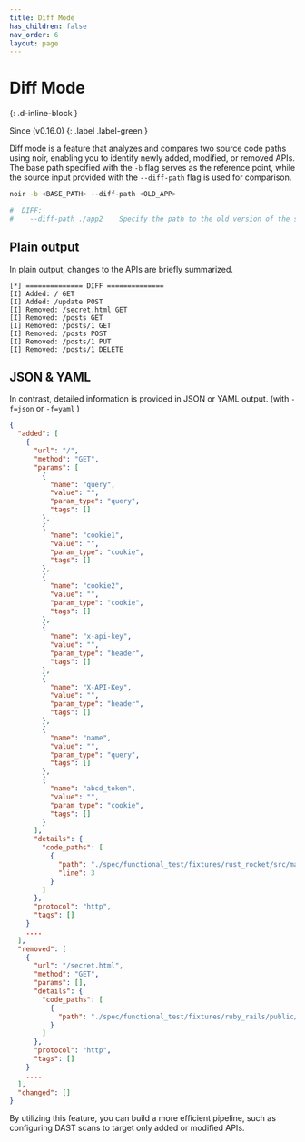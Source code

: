 ```yaml
---
title: Diff Mode
has_children: false
nav_order: 6
layout: page
---
```


# Diff Mode
{: .d-inline-block }

Since (v0.16.0) 
{: .label .label-green }

Diff mode is a feature that analyzes and compares two source code paths using noir, enabling you to identify newly added, modified, or removed APIs. The base path specified with the `-b` flag serves as the reference point, while the source input provided with the `--diff-path` flag is used for comparison.

```bash
noir -b <BASE_PATH> --diff-path <OLD_APP>

#  DIFF:
#    --diff-path ./app2    Specify the path to the old version of the source code for comparison
```

## Plain output 

In plain output, changes to the APIs are briefly summarized. 

```
[*] ============== DIFF ==============
[I] Added: / GET
[I] Added: /update POST
[I] Removed: /secret.html GET
[I] Removed: /posts GET
[I] Removed: /posts/1 GET
[I] Removed: /posts POST
[I] Removed: /posts/1 PUT
[I] Removed: /posts/1 DELETE
```

## JSON & YAML

In contrast, detailed information is provided in JSON or YAML output. (with `-f=json` or `-f=yaml` )

```json
{
  "added": [
    {
      "url": "/",
      "method": "GET",
      "params": [
        {
          "name": "query",
          "value": "",
          "param_type": "query",
          "tags": []
        },
        {
          "name": "cookie1",
          "value": "",
          "param_type": "cookie",
          "tags": []
        },
        {
          "name": "cookie2",
          "value": "",
          "param_type": "cookie",
          "tags": []
        },
        {
          "name": "x-api-key",
          "value": "",
          "param_type": "header",
          "tags": []
        },
        {
          "name": "X-API-Key",
          "value": "",
          "param_type": "header",
          "tags": []
        },
        {
          "name": "name",
          "value": "",
          "param_type": "query",
          "tags": []
        },
        {
          "name": "abcd_token",
          "value": "",
          "param_type": "cookie",
          "tags": []
        }
      ],
      "details": {
        "code_paths": [
          {
            "path": "./spec/functional_test/fixtures/rust_rocket/src/main.rs",
            "line": 3
          }
        ]
      },
      "protocol": "http",
      "tags": []
    }
    ....
  ],
  "removed": [
    {
      "url": "/secret.html",
      "method": "GET",
      "params": [],
      "details": {
        "code_paths": [
          {
            "path": "./spec/functional_test/fixtures/ruby_rails/public/secret.html"
          }
        ]
      },
      "protocol": "http",
      "tags": []
    }
    ....
  ],
  "changed": []
}
```

By utilizing this feature, you can build a more efficient pipeline, such as configuring DAST scans to target only added or modified APIs.